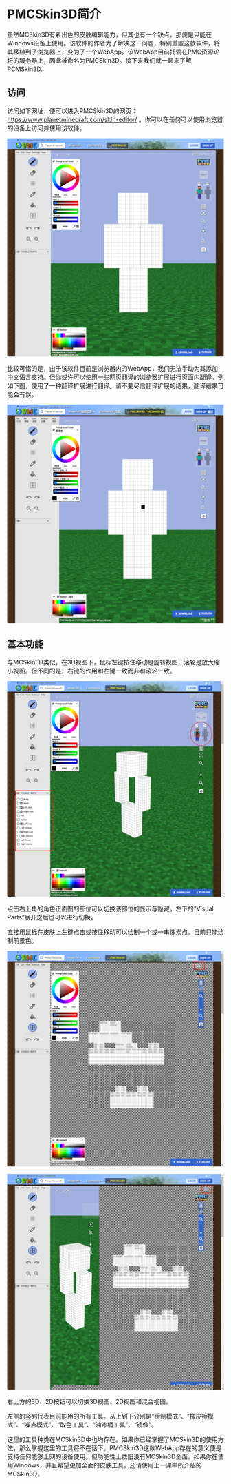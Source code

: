 # PMCSkin3D简介

虽然MCSkin3D有着出色的皮肤编辑能力，但其也有一个缺点，那便是只能在Windows设备上使用。该软件的作者为了解决这一问题，特别重置这款软件，将其移植到了浏览器上，变为了一个WebApp。该WebApp目前托管在PMC资源论坛的服务器上，因此被命名为PMCSkin3D。接下来我们就一起来了解PCMSkin3D。

## 访问

访问如下网址，便可以进入PMCSkin3D的网页：https://www.planetminecraft.com/skin-editor/ 。你可以在任何可以使用浏览器的设备上访问并使用该软件。

![image-20240802185233240](./assets/image-20240802185233240-1722595954452-47.png)

比较可惜的是，由于该软件目前是浏览器内的WebApp，我们无法手动为其添加中文语言支持。但你或许可以使用一些网页翻译的浏览器扩展进行页面内翻译。例如下图，使用了一种翻译扩展进行翻译。请不要尽信翻译扩展的结果，翻译结果可能会有误。

![image-20240802185616561](./assets/image-20240802185616561-1722596177547-49.png)

## 基本功能

与MCSkin3D类似，在3D视图下，鼠标左键按住移动是旋转视图，滚轮是放大缩小视图。但不同的是，右键的作用和左键一致而非和滚轮一致。

![image-20240802185956960](./assets/image-20240802185956960-1722596398042-51.png)

点击右上角的角色正面图的部位可以切换该部位的显示与隐藏。左下的“Visual Parts”展开之后也可以进行切换。

直接用鼠标在皮肤上左键点击或按住移动可以绘制一个或一串像素点。目前只能绘制前景色。

![image-20240802190331754](./assets/image-20240802190331754-1722596613118-53.png)

![image-20240802190349453](./assets/image-20240802190349453-1722596630977-55.png)

右上方的3D、2D按钮可以切换3D视图、2D视图和混合视图。

左侧的竖列代表目前能用的所有工具。从上到下分别是“绘制模式”、“橡皮擦模式”、“噪点模式”、“取色工具”、“油漆桶工具”、“镜像”。

这里的工具种类在MCSkin3D中也均存在。如果你已经掌握了MCSkin3D的使用方法，那么掌握这里的工具将不在话下。PMCSkin3D这款WebApp存在的意义便是支持任何能够上网的设备使用。但功能性上依旧没有MCSkin3D全面。如果你在使用Windows，并且希望更加全面的皮肤工具，还请使用上一课中所介绍的MCSkin3D。